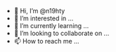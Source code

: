 - 👋 Hi, I’m @n19hty
- 👀 I’m interested in ...
- 🌱 I’m currently learning ...
- 💞️ I’m looking to collaborate on ...
- 📫 How to reach me ...

<!---
n19hty/n19hty is a ✨ special ✨ repository because its `README.md` (this file) appears on your GitHub profile.
You can click the Preview link to take a look at your changes.
--->
